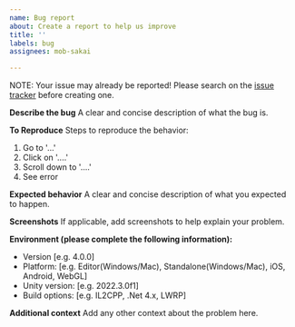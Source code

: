 ```yaml
---
name: Bug report
about: Create a report to help us improve
title: ''
labels: bug
assignees: mob-sakai

---
```


NOTE: Your issue may already be reported! Please search on the [issue tracker](../) before creating one.

**Describe the bug**
A clear and concise description of what the bug is.

**To Reproduce**
Steps to reproduce the behavior:
1. Go to '...'
2. Click on '....'
3. Scroll down to '....'
4. See error

**Expected behavior**
A clear and concise description of what you expected to happen.

**Screenshots**
If applicable, add screenshots to help explain your problem.

**Environment (please complete the following information):**
 - Version [e.g. 4.0.0]
 - Platform: [e.g. Editor(Windows/Mac), Standalone(Windows/Mac), iOS, Android, WebGL]
 - Unity version: [e.g. 2022.3.0f1]
 - Build options: [e.g. IL2CPP, .Net 4.x, LWRP]

**Additional context**
Add any other context about the problem here.
